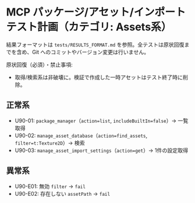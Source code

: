 # MCP パッケージ/アセット/インポート テスト計画（カテゴリ: Assets系）

結果フォーマットは `tests/RESULTS_FORMAT.md` を参照。全テストは原状回復までを含め、Git へのコミットやバージョン変更は行いません。

原状回復（必須）・禁止事項:
- 取得/検索系は非破壊に。検証で作成した一時アセットはテスト終了時に削除。

## 正常系

- U90-01: `package_manager`（`action=list`, `includeBuiltIn=false`）→ 一覧取得
- U90-02: `manage_asset_database`（`action=find_assets`, `filter=t:Texture2D`）→ 検索
- U90-03: `manage_asset_import_settings`（`action=get`）→ 1件の設定取得

## 異常系

- U90-E01: 無効 `filter` → `fail`
- U90-E02: 存在しない `assetPath` → `fail`
